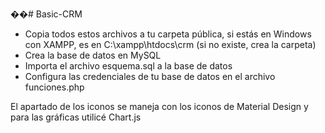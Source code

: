 ��#   B a s i c - C R M 
- Copia todos estos archivos a tu carpeta pública, si estás en Windows con XAMPP, es en C:\xampp\htdocs\crm (si no existe, crea la carpeta)
- Crea la base de datos en MySQL
- Importa el archivo esquema.sql a la base de datos
- Configura las credenciales de tu base de datos en el archivo funciones.php

El apartado de los iconos se maneja con los iconos de Material Design y para las gráficas utilicé Chart.js

